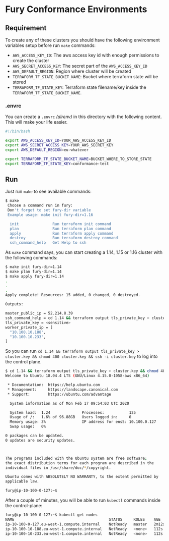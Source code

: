 # Fury Conformance Environments

## Requirement

To create any of these clusters you should have the following environment variables setup before run `make` commands:

- `AWS_ACCESS_KEY_ID`: The aws access key id with enough permissions to create the cluster
- `AWS_SECRET_ACCESS_KEY`: The secret part of the `AWS_ACCESS_KEY_ID`
- `AWS_DEFAULT_REGION`: Region where cluster will be created
- `TERRAFORM_TF_STATE_BUCKET_NAME`: Bucket where terraform state will be stored
- `TERRAFORM_TF_STATE_KEY`: Terraform state filename/key inside the `TERRAFORM_TF_STATE_BUCKET_NAME`.

### .envrc

You can create a `.envrc` *(direnv)* in this directory with the following content. This will make your life easier.

```bash
#!/bin/bash

export AWS_ACCESS_KEY_ID=YOUR_AWS_ACCESS_KEY_ID
export AWS_SECRET_ACCESS_KEY=YOUR_AWS_SECRET_KEY
export AWS_DEFAULT_REGION=eu-whatever

export TERRAFORM_TF_STATE_BUCKET_NAME=BUCKET_WHERE_TO_STORE_STATE
export TERRAFORM_TF_STATE_KEY=conformance-test
```

## Run

Just run `make` to see available commands:

```bash
$ make
 Choose a command run in fury:
 Don't forget to set fury-dir variable 
 Example usage: make init fury-dir=1.16 

  init               Run terraform init command
  plan               Run terraform plan command
  apply              Run terraform apply command
  destroy            Run terraform destroy command
  ssh_command_help   Get Help to ssh
```

As `make` command says, you can start creating a 1.14, 1.15 or 1.16 cluster with the following commands:

```bash
$ make init fury-dir=1.14
$ make plan fury-dir=1.14
$ make apply fury-dir=1.14
.
.
.
Apply complete! Resources: 15 added, 0 changed, 0 destroyed.

Outputs:

master_public_ip = 52.214.8.39
ssh_command_help = cd 1.14 && terraform output tls_private_key > cluster.key && chmod 400 cluster.key && ssh -i cluster.key fury@52.214.8.39
tls_private_key = <sensitive>
worker_private_ip = [
  "10.100.10.188",
  "10.100.10.233",
]
```

So you can run `cd 1.14 && terraform output tls_private_key > cluster.key && chmod 400 cluster.key && ssh -i cluster.key`
to log into the control plane.

```bash
$ cd 1.14 && terraform output tls_private_key > cluster.key && chmod 400 cluster.key && ssh -i cluster.key fury@52.214.8.39
Welcome to Ubuntu 18.04.4 LTS (GNU/Linux 4.15.0-1058-aws x86_64)

 * Documentation:  https://help.ubuntu.com
 * Management:     https://landscape.canonical.com
 * Support:        https://ubuntu.com/advantage

  System information as of Mon Feb 17 09:54:03 UTC 2020

  System load:  1.24              Processes:           125
  Usage of /:   1.6% of 96.88GB   Users logged in:     0
  Memory usage: 3%                IP address for ens5: 10.100.0.127
  Swap usage:   0%

0 packages can be updated.
0 updates are security updates.



The programs included with the Ubuntu system are free software;
the exact distribution terms for each program are described in the
individual files in /usr/share/doc/*/copyright.

Ubuntu comes with ABSOLUTELY NO WARRANTY, to the extent permitted by
applicable law.

fury@ip-10-100-0-127:~$
```

After a couple of minutes, you will be able to run `kubectl` commands inside the control-plane:

```bash
fury@ip-10-100-0-127:~$ kubectl get nodes
NAME                                          STATUS     ROLES    AGE     VERSION
ip-10-100-0-127.eu-west-1.compute.internal    NotReady   master   2m12s   v1.14.8
ip-10-100-10-188.eu-west-1.compute.internal   NotReady   <none>   112s    v1.14.8
ip-10-100-10-233.eu-west-1.compute.internal   NotReady   <none>   112s    v1.14.8
```

